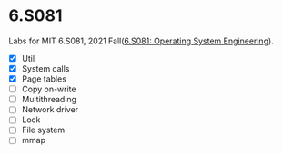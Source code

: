 # 6.S081

Labs for MIT 6.S081, 2021 Fall([6.S081: Operating System Engineering](https://pdos.csail.mit.edu/6.S081/2021/index.html)).

- [x] Util
- [x] System calls
- [x] Page tables
- [ ] Copy on-write
- [ ] Multithreading
- [ ] Network driver
- [ ] Lock
- [ ] File system
- [ ] mmap
